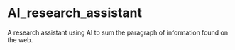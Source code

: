 # AI_research_assistant
A research assistant using AI to sum the paragraph of information found on the web.
